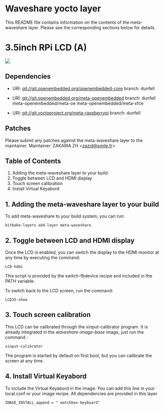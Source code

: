 # Waveshare yocto layer

This README file contains information on the contents of the meta-waveshare layer.
Please see the corresponding sections below for details.


# 3.5inch RPi LCD (A)
![](https://i.postimg.cc/nrT8mXw3/Screenshot-20210124-005425.png)
## Dependencies

 - URI: [git://git.openembedded.org/openembedded-core](git://git.openembedded.org/openembedded-core)
	branch: dunfell
 - URI: [git://git.openembedded.org/meta-openembedded](git://git.openembedded.org/meta-openembedded)
	branch: dunfell
	meta-openembedded/meta-oe
	meta-openembedded/meta-xfce
	
 - URI: [git://git.yoctoproject.org/meta-raspberrypi](git://git.yoctoproject.org/meta-raspberrypi)
	branch: dunfell

## Patches

Please submit any patches against the meta-waveshare layer to the maintainer.
Maintainer: ZAKARIA ZH \<zazid@smile.fr\>

## Table of Contents

 1. Adding the meta-waveshare layer to your build
 2. Toggle between LCD and HDMI display
 3. Touch screen calibration
 4. Install Virtual Keyabord

## 1. Adding the meta-waveshare layer to your build
To add meta-waveshare to your build system, you can run:

    bitbake-layers add-layer meta-waveshare

## 2. Toggle between LCD and HDMI display
Once the LCD is enabled, you can switch the display to the HDMI monitor at any time by executing the command:

    LCD-hdmi

This script is provided by the switch-fbdevice recipe and included in the PATH variable.

To switch back to the LCD screen, run the command: 

    LCD35-show

## 3. Touch screen calibration

This LCD can be calibrated through the xinput-calibrator program. It is already integrated in the *waveshare-image-base* image, just run the command : 

    xinput-calibrator

The program is started by default on first boot, but you can calibrate the screen at any time.
## 4. Install Virtual Keyabord

To include the Virtual Keyabord in the image. You can add this line in your local.conf or your image recipe. All dependencies are provided in this layer

    IMAGE_INSTALL_append = " matchbox-keyboard"
